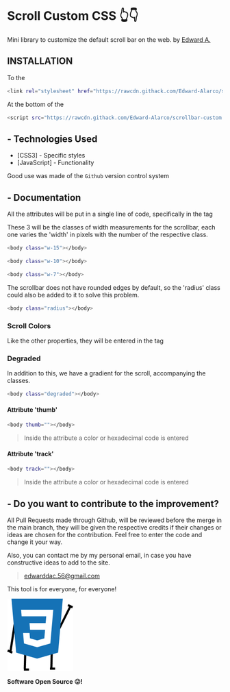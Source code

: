 # Scroll Custom CSS 👆👇
Mini library to customize the default scroll bar on the web.
by [Edward A.](https://github.com/Edward-Alarco)


## INSTALLATION
To the <head></head>
```sh
<link rel="stylesheet" href="https://rawcdn.githack.com/Edward-Alarco/scrollbar-custom.css/master/styles/main.css?token=ANLIZ2U4IU2MNEI4DSSOYJC7USMJY">
```

At the bottom of the <body></body>

```sh
<script src="https://rawcdn.githack.com/Edward-Alarco/scrollbar-custom.css/master/js/scrollbar.js?token=ANLIZ2SI36GSAG7AGWSJOI27USNGA"></script>
```


## - Technologies Used

* [CSS3] - Specific styles
* [JavaScript] - Functionality

Good use was made of the `Github` version control system

## - Documentation

All the attributes will be put in a single line of code, specifically in the <body> tag

These 3 will be the classes of width measurements for the scrollbar, each one varies the 'width' in pixels with the number of the respective class.

```sh
<body class="w-15"></body>
```
```sh
<body class="w-10"></body>
```
```sh
<body class="w-7"></body>
```

The scrollbar does not have rounded edges by default, so the 'radius' class could also be added to it to solve this problem.

```sh
<body class="radius"></body>
```

### Scroll Colors
Like the other properties, they will be entered in the <body> tag

### Degraded
In addition to this, we have a gradient for the scroll, accompanying the classes.
```sh
<body class="degraded"></body>
```

#### Attribute 'thumb'
```sh
<body thumb=""></body>
```
> Inside the attribute a color or hexadecimal code is entered

#### Attribute 'track'
```sh
<body track=""></body>
```
> Inside the attribute a color or hexadecimal code is entered


## - Do you want to contribute to the improvement?

All Pull Requests made through Github, will be reviewed before the merge in the main branch, they will be given the respective credits if their changes or ideas are chosen for the contribution.
Feel free to enter the code and change it your way.

Also, you can contact me by my personal email, in case you have constructive ideas to add to the site.

> edwarddac.56@gmail.com

This tool is for everyone, for everyone!

![Image](https://raw.githubusercontent.com/Edward-Alarco/scrollbar-custom.css/master/img/CSSMan.png?token=ANLIZ2XIV7WROFIUOH3KQH27USKLA)

**Software Open Source 😛!**
